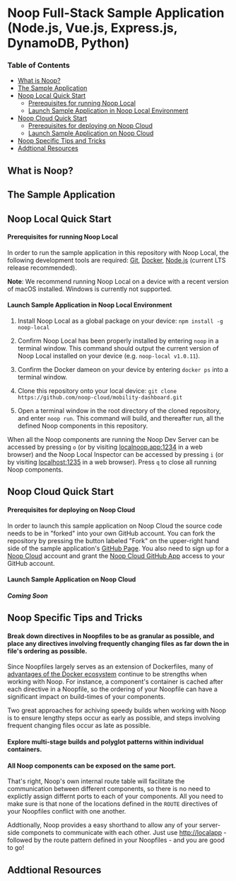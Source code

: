 # Noop Full-Stack Sample Application (Node.js, Vue.js, Express.js, DynamoDB, Python)

### Table of Contents
- [What is Noop?](#what-is-noop)
- [The Sample Application](#the-sample-application)
- [Noop Local Quick Start](#noop-local-quick-start)
    * [Prerequisites for running Noop Local](#prerequisites-for-running-noop-local)
    * [Launch Sample Application in Noop Local Environment](#launch-sample-application-in-noop-local-environment)
- [Noop Cloud Quick Start](#noop-cloud-quick-start)
    * [Prerequisites for deploying on Noop Cloud](#prerequisites-for-deploying-on-noop-cloud)
    * [Launch Sample Application on Noop Cloud](#launch-sample-application-on-noop-cloud)
- [Noop Specific Tips and Tricks](#noop-specific-tips-and-tricks)
- [Addtional Resources](#addtional-resources)

## What is Noop?

## The Sample Application

## Noop Local Quick Start

#### Prerequisites for running Noop Local
In order to run the sample application in this repository with Noop Local, the following development tools are required: [Git](https://git-scm.com), [Docker](https://www.docker.com), [Node.js](https://nodejs.org/en/) (current LTS release recommended).

**Note**: We recommend running Noop Local on a device with a recent version of macOS installed. Windows is currently not supported.

#### Launch Sample Application in Noop Local Environment

1) Install Noop Local as a global package on your device: `npm install -g noop-local`

2) Confirm Noop Local has been properly installed by entering `noop` in a terminal window. This command should output the current version of Noop Local installed on your device (e.g. `noop-local v1.0.11`).

3) Confirm the Docker dameon on your device by entering `docker ps` into a terminal window.

4) Clone this repository onto your local device: `git clone https://github.com/noop-cloud/mobility-dashboard.git`

5) Open a terminal window in the root directory of the cloned repository, and enter `noop run`. This command will build, and thereafter run, all the defined Noop components in this repository.

When all the Noop components are running the Noop Dev Server can be accessed by pressing `o` (or by visiting [localnoop.app:1234](https://localnoop.app:1234) in a web browser) and the Noop Local Inspector can be accessed by pressing `i` (or by visiting [localhost:1235](http://localhost:1235) in a web browser). Press `q` to close all running Noop components.

## Noop Cloud Quick Start

#### Prerequisites for deploying on Noop Cloud

In order to launch this sample application on Noop Cloud the source code needs to be in "forked" into your own GitHub account. You can fork the repository by pressing the button labeled "Fork" on the upper-right hand side of the sample application's [GitHub Page](https://github.com/noop-cloud/mobility-dashboard). You also need to sign up for a [Noop Cloud](https://www.noop.app/) account and grant the [Noop Cloud GitHub App](https://github.com/apps/noop-cloud) access to your GitHub account.

#### Launch Sample Application on Noop Cloud

##### Coming Soon

## Noop Specific Tips and Tricks

#### Break down directives in Noopfiles to be as granular as possible, and place any directives involving frequently changing files as far down the in file's ordering as possible.

Since Noopfiles largely serves as an extension of Dockerfiles, many of [advantages of the Docker ecosystem](https://docs.docker.com/develop/develop-images/dockerfile_best-practices/) continue to be strengths when working with Noop. For instance, a component's container is cached after each directive in a Noopfile, so the ordering of your Noopfile can have a significant impact on build-times of your components.

Two great approaches for achiving speedy builds when working with Noop is to ensure lengthy steps occur as early as possible, and steps involving frequent changing files occur as late as possible.

#### Explore multi-stage builds and polyglot patterns within individual containers.

#### All Noop components can be exposed on the same port.

That's right, Noop's own internal route table will facilitate the communication between different components, so there is no need to explictly assign differnt ports to each of your components. All you need to make sure is that none of the locations defined in the `ROUTE` directives of your Noopfiles conflict with one another.

Addtionally, Noop provides a easy shorthand to allow any of your server-side componets to communicate with each other. Just use [http://localapp](http://localapp) - followed by the route pattern defined in your Noopfiles - and you are good to go!

## Addtional Resources

